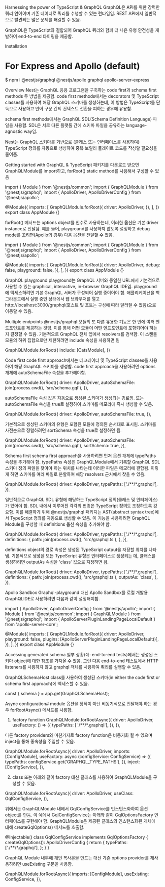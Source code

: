 Harnessing the power of TypeScript & GraphQL
GraphQL은 API를 위한 강력한 쿼리 언어이며 기존 데이터로 쿼리를 수행할 수 있는 런타임임. 
REST API에서 일반적으로 발견되는 많은 문제를 해결할 수 있음. 

GraphQL은 TypeScript와 결합되어 GraphQL 쿼리와 함께 더 나은 유형 안전성을 개발하여 end-to-end 타이핑을 제공함.

Installation
# For Express and Apollo (default)
$ npm i @nestjs/graphql @nestjs/apollo graphql apollo-server-express


Overview
Nest는 GraphQL 응용 프로그램을 구축하는 code first과 schema first methods 두 방법을 제공함. 
code first methods에서는 decorators 및 TypeScript classes를 사용하여 해당 GraphQL 스키마를 생성하는데, 이 방법은 TypeScript를 단독으로 사용하고 언어 구문 간의 컨텍스트 전환을 피하는 경우에 유용함.

schema first methods에서는 GraphQL SDL(Schema Definition Language) 파일을 사용함.
SDL은 서로 다른 플랫폼 간에 스키마 파일을 공유하는 language-agnostic way임. 

Nest는 GraphQL 스키마를 기반으로 (클래스 또는 인터페이스를 사용하여) TypeScript 정의를 자동으로 생성하여 중복 보일러 플레이트 코드를 작성할 필요성을 줄여줌.


Getting started with GraphQL & TypeScript
패키지를 다운로드 받으면 GraphQLModule를 import하고, forRoot() static method를 사용해서 구성할 수 있음

import { Module } from '@nestjs/common';
import { GraphQLModule } from '@nestjs/graphql';
import { ApolloDriver, ApolloDriverConfig } from '@nestjs/apollo';

@Module({
  imports: [
    GraphQLModule.forRoot<ApolloDriverConfig>({
      driver: ApolloDriver,
    }),
  ],
})
export class AppModule {}


forRoot() 메서드는 options object를 인수로 사용하는데, 이러한 옵션은 기본 driver instance로 전달됨. 예를 들어, playground를 사용하지 않도록 설정하고 debug mode를 끄려면(Apollo의 경우) 다음 옵션을 전달할 수 있음.

import { Module } from '@nestjs/common';
import { GraphQLModule } from '@nestjs/graphql';
import { ApolloDriver, ApolloDriverConfig } from '@nestjs/apollo';

@Module({
  imports: [
    GraphQLModule.forRoot<ApolloDriverConfig>({
      driver: ApolloDriver,
      debug: false,
      playground: false,
    }),
  ],
})
export class AppModule {}


GraphQL playground
playground는 GraphQL 서버와 동일한 URL에서 기본적으로 사용할 수 있는 graphical, interactive, in-browser GraphQL IDE임. 
playground에 액세스하려면 기본 GraphQL 서버가 구성되어 실행 중이어야 함.
애플리케이션을 백그라운드에서 실행 중인 상태에서 웹 브라우저를 열고 http://localhost:3000/graphql(호스트 및 포트는 구성에 따라 달라질 수 있음)으로 이동할 수 있음.


Multiple endpoints
@nestjs/graphql 모듈의 또 다른 유용한 기능은 한 번에 여러 엔드포인트를 제공하는 것임. 
이를 통해 어떤 모듈이 어떤 엔드포인트에 포함되어야 하는지 결정할 수 있음. 기본적으로 GraphQL 전체 앱에서 resolvers를 검색함. 이 스캔을 모듈의 하위 집합으로만 제한하려면 include 속성을 사용하면 됨

GraphQLModule.forRoot({
  include: [CatsModule],
})



Code first
code first approach에서는 데코레이터 및 TypeScript classes를 사용하여 해당 GraphQL 스키마를 생성함.
code first approach을 사용하려면 options 개체에 autoSchemaFile 속성을 추가해야함.

GraphQLModule.forRoot<ApolloDriverConfig>({
  driver: ApolloDriver,
  autoSchemaFile: join(process.cwd(), 'src/schema.gql'),
}),

autoSchemaFile 속성 값은 자동으로 생성된 스키마가 생성되는 경로임. 또는 autoSchemaFile 속성을 true로 설정하여 스키마를 메모리에 즉시 생성할 수 있음.

GraphQLModule.forRoot<ApolloDriverConfig>({
  driver: ApolloDriver,
  autoSchemaFile: true,
}),

기본적으로 생성된 스키마의 유형은 포함된 모듈에 정의된 순서대로 표시됨. 스키마를 사전순으로 정렬하려면 sortSchema 속성을 true로 설정하면 됨.

GraphQLModule.forRoot<ApolloDriverConfig>({
  driver: ApolloDriver,
  autoSchemaFile: join(process.cwd(), 'src/schema.gql'),
  sortSchema: true,
}),


Schema first
schema first approach을 사용하려면 먼저 옵션 개체에 typePaths 속성을 추가해야 함. typePaths 속성은 GraphQLModule에서 기록할 GraphQL SDL 스키마 정의 파일을 찾아야 하는 위치를 나타는데 이러한 파일은 메모리에 결합됨. 이렇게 하면 스키마를 여러 파일로 분할하여 해당 resolvers 근처에서 찾을 수 있음.

GraphQLModule.forRoot<ApolloDriverConfig>({
  driver: ApolloDriver,
  typePaths: ['./**/*.graphql'],
}),

일반적으로 GraphQL SDL 유형에 해당하는 TypeScript 정의(클래스 및 인터페이스)가 있어야 함. 
SDL 내에서 이루어진 각각의 변경은 TypeScript 정의도 조정하도록 강요함. 이를 해결하기 위해 @nestjs/graphql 패키지는 AST(abstract syntax tree)에서 TypeScript 정의를 자동으로 생성할 수 있음. 이 기능을 사용하려면 GraphQL Module을 구성할 때 definitions 옵션 속성을 추가해야 함.

GraphQLModule.forRoot<ApolloDriverConfig>({
  driver: ApolloDriver,
  typePaths: ['./**/*.graphql'],
  definitions: {
    path: join(process.cwd(), 'src/graphql.ts'),
  },
}),

definitions object의 경로 속성은 생성된 TypeScript output을 저장할 위치를 나타냄. 기본적으로 생성된 모든 TypeScript 유형은 인터페이스로 생성되는 데, 클래스를 생성하려면 outputAs 속성을 'class' 값으로 지정하면 됨.

GraphQLModule.forRoot<ApolloDriverConfig>({
  driver: ApolloDriver,
  typePaths: ['./**/*.graphql'],
  definitions: {
    path: join(process.cwd(), 'src/graphql.ts'),
    outputAs: 'class',
  },
}),


Apollo Sandbox
Graphql-playground 대신 Apollo Sandbox를 로컬 개발용 GraphQLIDE로 사용하려면 다음과 같이 설정해야함.

import { ApolloDriver, ApolloDriverConfig } from '@nestjs/apollo';
import { Module } from '@nestjs/common';
import { GraphQLModule } from '@nestjs/graphql';
import { ApolloServerPluginLandingPageLocalDefault } from 'apollo-server-core';

@Module({
  imports: [
    GraphQLModule.forRoot<ApolloDriverConfig>({
      driver: ApolloDriver,
      playground: false,
      plugins: [ApolloServerPluginLandingPageLocalDefault()],
    }),
  ],
})
export class AppModule {}


Accessing generated schema
일부 상황(예: end-to-end tests)에서는 생성된 스키마 object에 대한 참조를 가져올 수 있음. 그런 다음 end-to-end 테스트에서 HTTP listeners를 사용하지 않고 graphql 객체를 사용하여 쿼리를 실행할 수 있음.

GraphQLSchemaHost class를 사용하여 생성된 스키마(in either the code first or schema first approach)에 액세스할 수 있음.

const { schema } = app.get(GraphQLSchemaHost);



Async configuration#
module 옵션을 정적이 아닌 비동기식으로 전달해야 하는 경우 forRootAsync() 메서드를 사용함.

1. factory function
 GraphQLModule.forRootAsync<ApolloDriverConfig>({
  driver: ApolloDriver,
  useFactory: () => ({
    typePaths: ['./**/*.graphql'],
  }),
}),

다른 factory providers와 마찬가지로 factory function은 비동기화 될 수 있으며 inject을 통해 종속성을 주입할 수 있음.

GraphQLModule.forRootAsync<ApolloDriverConfig>({
  driver: ApolloDriver,
  imports: [ConfigModule],
  useFactory: async (configService: ConfigService) => ({
    typePaths: configService.get<string>('GRAPHQL_TYPE_PATHS'),
  }),
  inject: [ConfigService],
}),

2. class
또는 아래와 같이 factory 대신 클래스를 사용하여 GraphQLModule을 구성할 수 있음.

GraphQLModule.forRootAsync<ApolloDriverConfig>({
  driver: ApolloDriver,
  useClass: GqlConfigService,
}),

위에서는 GraphQLModule 내에서 GqlConfigService를 인스턴스화하여 옵션 object를 만듬. 이 예에서 GqlConfigService는 아래와 같이 GqlOptionsFactory 인터페이스를 구현해야 함. GraphQLModule은 제공된 클래스의 인스턴스화된 개체에 대해 createGqlOptions() 메서드를 호출함.

@Injectable()
class GqlConfigService implements GqlOptionsFactory {
  createGqlOptions(): ApolloDriverConfig {
    return {
      typePaths: ['./**/*.graphql'],
    };
  }
}


GraphQL Module 내부에 개인 복사본을 만드는 대신 기존 options provider를 재사용하려면 useExisting 구문을 사용함.

GraphQLModule.forRootAsync<ApolloDriverConfig>({
  imports: [ConfigModule],
  useExisting: ConfigService,
}),
